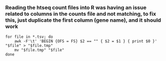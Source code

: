 

### Reading the htseq count files into R was having an issue related to columns in the counts file and not matching, to fix this, just duplicate the first column (gene name), and it should work

```
for file in *.tsv; do    
    awk -F'\t' 'BEGIN {OFS = FS} $2 == "" { $2 = $1 } { print $0 }' "$file" > "$file.tmp"
    mv "$file.tmp" "$file"
done
```
